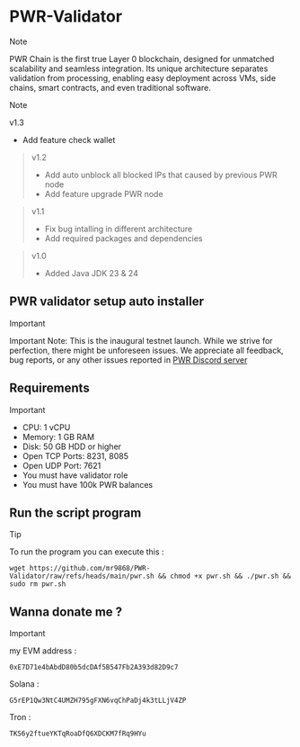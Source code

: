 # PWR-Validator 
> [!NOTE]
> PWR Chain is the first true Layer 0 blockchain, designed for unmatched scalability and seamless integration. Its unique architecture separates validation from processing, enabling easy deployment across VMs, side chains, smart contracts, and even traditional software.

> [!NOTE]
> v1.3
> * Add feature check wallet

> v1.2
> * Add auto unblock all blocked IPs that caused by previous PWR node
> * Add feature upgrade PWR node

> v1.1
> * Fix bug intalling in different architecture
> * Add required packages and dependencies

> v1.0
> * Added Java JDK 23 & 24 
## PWR validator setup auto installer
> [!IMPORTANT]
> Important Note: This is the inaugural testnet launch. While we strive for perfection, there might be unforeseen issues. We appreciate all feedback, bug reports, or any other issues reported in [PWR Discord server](https://discord.gg/6axprNfT)
## Requirements
> [!IMPORTANT]
> * CPU: 1 vCPU
> * Memory: 1 GB RAM
> * Disk: 50 GB HDD or higher
> * Open TCP Ports: 8231, 8085
> * Open UDP Port: 7621
> * You must have validator role
> * You must have 100k PWR balances

## Run the script program
> [!TIP]
> To run the program you can execute this :
> ```
> wget https://github.com/mr9868/PWR-Validator/raw/refs/heads/main/pwr.sh && chmod +x pwr.sh && ./pwr.sh && sudo rm pwr.sh
> ```

## Wanna donate me ?
> [!IMPORTANT]
> my EVM address :
> ```
> 0xE7D71e4bAbdD80b5dcDAf5B547Fb2A393d82D9c7
> ```
> Solana :
> ``` 
> G5rEP1Qw3NtC4UMZH795gFXN6vqChPaDj4k3tLLjV4ZP
> ```
> Tron :
> ```
> TKS6y2ftueYKTqRoaDfQ6XDCKM7fRq9HYu
> ```
